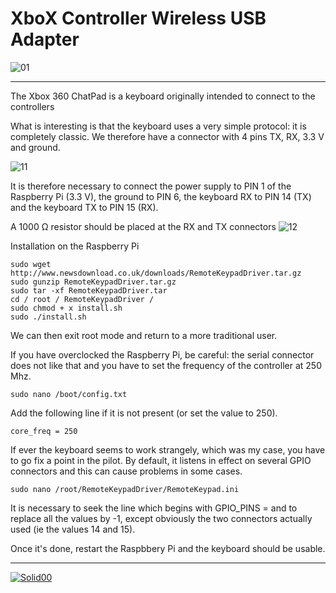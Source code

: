 # XboX Controller Wireless USB Adapter
![01](https://www.journaldulapin.com/wp-content/uploads/2013/07/DSC03025.jpg)

---

The Xbox 360 ChatPad is a keyboard originally intended to connect to the controllers 

What is interesting is that the keyboard uses a very simple protocol: it is completely classic. We therefore have a connector with 4 pins
 TX, RX, 3.3 V and ground.

![11](https://www.journaldulapin.com/wp-content/uploads/2013/07/IMG_2758.jpg)

It is therefore necessary to connect the 
power supply to PIN 1 of the Raspberry Pi (3.3 V), the 
ground to PIN 6, the 
keyboard RX to PIN 14 (TX) and the 
keyboard TX to PIN 15 (RX).

A 1000 Ω resistor should be placed at the RX and TX connectors
![12](https://www.journaldulapin.com/wp-content/uploads/2013/07/IMG_2759.jpg)



Installation on the Raspberry Pi
```shell
sudo wget http://www.newsdownload.co.uk/downloads/RemoteKeypadDriver.tar.gz
sudo gunzip RemoteKeypadDriver.tar.gz
sudo tar -xf RemoteKeypadDriver.tar
cd / root / RemoteKeypadDriver /
sudo chmod + x install.sh
sudo ./install.sh
```
We can then exit root mode and return to a more traditional user.

If you have overclocked the Raspberry Pi, be careful: the serial connector does not like that and you have to set the frequency of the controller at 250 Mhz.
```shell
sudo nano /boot/config.txt
```
Add the following line if it is not present (or set the value to 250).
```shell
core_freq = 250
```
If ever the keyboard seems to work strangely, which was my case, you have to go fix a point in the pilot. By default, it listens in effect on several GPIO connectors and this can cause problems in some cases.
```shell
sudo nano /root/RemoteKeypadDriver/RemoteKeypad.ini
```
It is necessary to seek the line which begins with GPIO_PINS = and to replace all the values ​​by -1, except obviously the two connectors actually used (ie the values ​​14 and 15).

Once it's done, restart the Raspbbery Pi and the keyboard should be usable.

---

[![Solid00](https://raspberry-valley.azurewebsites.net/img/raspibanner.jpg)](https://github.com/D3vD3m0n/)
